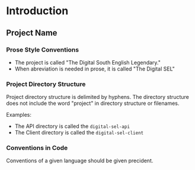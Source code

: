 # Introduction

## Project Name

### Prose Style Conventions

- The project is called "The Digital South English Legendary."
- When abreviation is needed in prose, it is called "The Digital SEL"

### Project Directory Structure

Project directory structure is delimited by hyphens. The directory structure does not include the word
"project" in directory structure or filenames.

Examples:

- The API directory is called the `digital-sel-api`
- The Client directory is called the `digital-sel-client`

### Conventions in Code

Conventions of a given language should be given precident.
